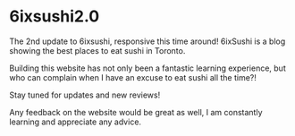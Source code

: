 # 6ixsushi2.0
The 2nd update to 6ixsushi, responsive this time around! 6ixSushi is a blog showing the best places to eat sushi in Toronto. 

Building this website has not only been a fantastic learning experience, but who can complain when I have an excuse to eat sushi all the time?! 

Stay tuned for updates and new reviews! 

Any feedback on the website would be great as well, I am constantly learning and appreciate any advice. 
